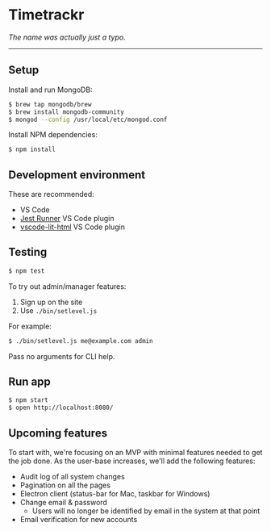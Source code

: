 # Timetrackr

*The name was actually just a typo.*

---

## Setup

Install and run MongoDB:

```sh
$ brew tap mongodb/brew
$ brew install mongodb-community
$ mongod --config /usr/local/etc/mongod.conf
```

Install NPM dependencies:

```sh
$ npm install
```

## Development environment

These are recommended:

* VS Code
* [Jest Runner](https://github.com/jest-community/vscode-jest) VS Code plugin
* [vscode-lit-html](https://github.com/mjbvz/vscode-lit-html) VS Code plugin

## Testing

```sh
$ npm test
```

To try out admin/manager features:

1. Sign up on the site
2. Use `./bin/setlevel.js`

For example:

```sh
$ ./bin/setlevel.js me@example.com admin
```

Pass no arguments for CLI help.

## Run app

```sh
$ npm start
$ open http://localhost:8080/
```

## Upcoming features

To start with, we're focusing on an MVP with minimal features needed to get the job done. As the user-base increases, we'll add the following features:

- Audit log of all system changes
- Pagination on all the pages
- Electron client (status-bar for Mac, taskbar for Windows)
- Change email & password
  - Users will no longer be identified by email in the system at that point
- Email verification for new accounts
